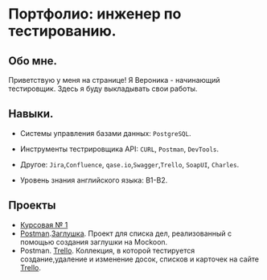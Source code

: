 # Портфолио: инженер по тестированию.
## Обо мне.
Приветствую у меня на странице! Я Вероника - начинающий тестировщик.
Здесь я буду выкладывать свои работы.
## Навыки.
- Системы управления базами данных: ``PostgreSQL``.
- Инструменты тестрировщика API: ``CURL``, ``Postman``, ``DevTools``.
- Другое: ``Jira``,``Confluence``, ``qase.io``,``Swagger``,``Trello``, ``SoapUI``, ``Charles``.
  
- Уровень знания английского языка: B1-B2.
## Проекты
- [Курсовая № 1](https://github.com/VeronikaKonovalova/VerTesting/blob/main/%D0%9F%D1%80%D0%BE%D0%B5%D0%BA%D1%821/!!%D0%9E%D0%BF%D0%B8%D1%81%D0%B0%D0%BD%D0%B8%D0%B5%20%D0%BA%D1%83%D1%80%D1%81%D0%BE%D0%B2%D0%BE%D0%B9.md)
- [Postman](https://github.com/VeronikaKonovalova/VerTesting/blob/main/Postman.Mockoon/postman_collection%20(2).json).[Заглушка](https://github.com/VeronikaKonovalova/VerTesting/blob/main/Postman.Mockoon/Mockoon.json). Проект для списка дел, реализованный с помощью создания заглушки на Mockoon.
- Postman. [Trello](https://github.com/VeronikaKonovalova/VerTesting/tree/main/Postman.Trello). Коллекция, в которой тестируется создание,удаление и изменение досок, списков и карточек на сайте [Trello](https://trello.com/).
